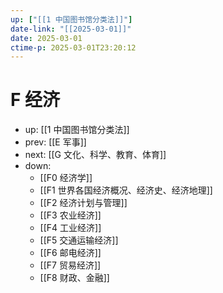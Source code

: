 ```yaml
---
up: ["[[1 中国图书馆分类法]]"]
date-link: "[[2025-03-01]]"
date: 2025-03-01
ctime-p: 2025-03-01T23:20:12
---
```


# F 经济

- up: [[1 中国图书馆分类法]]
- prev: [[E 军事]]
- next: [[G 文化、科学、教育、体育]]
- down:
	- [[F0 经济学]]
	- [[F1 世界各国经济概况、经济史、经济地理]]
	- [[F2 经济计划与管理]]
	- [[F3 农业经济]]
	- [[F4 工业经济]]
	- [[F5 交通运输经济]]
	- [[F6 邮电经济]]
	- [[F7 贸易经济]]
	- [[F8 财政、金融]]
